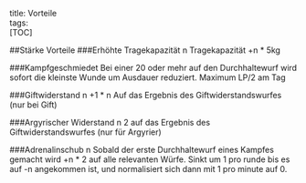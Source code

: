 title: Vorteile  
tags:   
[TOC]

##Stärke Vorteile
###Erhöhte Tragekapazität n
Tragekapazität +n * 5kg

###Kampfgeschmiedet
Bei einer 20 oder mehr auf den Durchhaltewurf wird sofort die kleinste Wunde um Ausdauer reduziert. Maximum LP/2 am Tag

###Giftwiderstand n
+1 * n Auf das Ergebnis des Giftwiderstandswurfes (nur bei Gift)

###Argyrischer Widerstand n
2 auf das Ergebnis des Giftwiderstandswurfes (nur für Argyrier)

###Adrenalinschub n
Sobald der erste Durchhaltewurf eines Kampfes gemacht wird +n * 2 auf alle relevanten Würfe. Sinkt um 1 pro runde bis es auf -n angekommen ist, und normalisiert sich dann mit 1 pro minute auf 0.